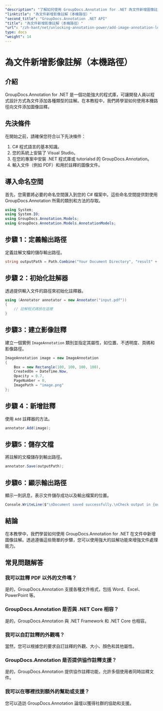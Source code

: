 ```yaml
---
"description": "了解如何使用 GroupDocs.Annotation for .NET 為文件新增圖像註解。輕鬆增強文件處理能力。"
"linktitle": "為文件新增影像註解（本機路徑）"
"second_title": "GroupDocs.Annotation .NET API"
"title": "為文件新增影像註解（本機路徑）"
"url": "/zh-hant/net/unlocking-annotation-power/add-image-annotation-local-path/"
type: docs
"weight": 14
---
```


# 為文件新增影像註解（本機路徑）

## 介紹
GroupDocs.Annotation for .NET 是一個功能強大的程式庫，可讓開發人員以程式設計方式為文件添加各種類型的註解。在本教程中，我們將學習如何使用本機路徑向文件添加圖像註釋。
## 先決條件
在開始之前，請確保您符合以下先決條件：
1. C# 程式語言的基本知識。
2. 您的系統上安裝了 Visual Studio。
3. 在您的專案中安裝 .NET 程式庫或 tutorialsd 的 GroupDocs.Annotation。
4. 輸入文件（例如 PDF）和用於註釋的圖像文件。
## 導入命名空間
首先，您需要將必要的命名空間匯入到您的 C# 檔案中。這些命名空間提供對使用 GroupDocs.Annotation 所需的類別和方法的存取。
```csharp
using System;
using System.IO;
using GroupDocs.Annotation.Models;
using GroupDocs.Annotation.Models.AnnotationModels;
```

## 步驟 1：定義輸出路徑
定義註解文檔的儲存輸出路徑。
```csharp
string outputPath = Path.Combine("Your Document Directory", "result" + Path.GetExtension("input.pdf"));
```
## 步驟 2：初始化註解器
透過提供輸入文件的路徑來初始化註釋器。
```csharp
using (Annotator annotator = new Annotator("input.pdf"))
{
    // 註解程式碼放在這裡
}
```
## 步驟3：建立影像註釋
建立一個實例 `ImageAnnotation` 類別並指定其屬性，如位置、不透明度、頁碼和影像路徑。
```csharp
ImageAnnotation image = new ImageAnnotation
{
    Box = new Rectangle(100, 100, 100, 100),
    CreatedOn = DateTime.Now,
    Opacity = 0.7,
    PageNumber = 0,
    ImagePath = "image.png"
};
```
## 步驟 4：新增註釋
使用 `Add` 註釋器的方法。
```csharp
annotator.Add(image);
```
## 步驟5：儲存文檔
將註解的文檔儲存到輸出路徑。
```csharp
annotator.Save(outputPath);
```
## 步驟6：顯示輸出路徑
顯示一則訊息，表示文件儲存成功以及輸出檔案的位置。
```csharp
Console.WriteLine($"\nDocument saved successfully.\nCheck output in {outputPath}.");
```

## 結論
在本教學中，我們學習如何使用 GroupDocs.Annotation for .NET 在文件中新增圖像註解。透過遵循這些簡單的步驟，您可以使用強大的註解功能來增強文件處理能力。
## 常見問題解答
### 我可以註釋 PDF 以外的文件嗎？
是的，GroupDocs.Annotation 支援各種文件格式，包括 Word、Excel、PowerPoint 等。
### GroupDocs.Annotation 是否與 .NET Core 相容？
是的，GroupDocs.Annotation 與 .NET Framework 和 .NET Core 也相容。
### 我可以自訂註釋的外觀嗎？
當然，您可以根據您的要求自訂註釋的外觀、大小、顏色和其他屬性。
### GroupDocs.Annotation 是否提供協作註釋支援？
是的，GroupDocs.Annotation 提供協作註釋功能，允許多個使用者同時註釋文件。
### 我可以在哪裡找到額外的幫助或支援？
您可以造訪 GroupDocs.Annotation 論壇以獲得社群的協助和支援。